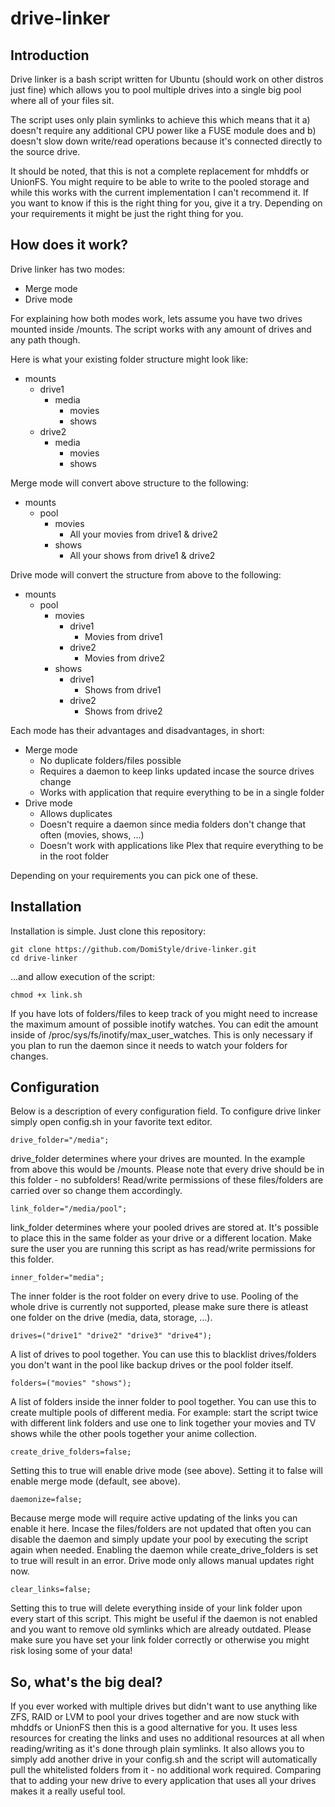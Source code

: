 # drive-linker
## Introduction
Drive linker is a bash script written for Ubuntu (should work on other distros just fine) which allows you to pool multiple drives into a single big pool where all of your files sit.

The script uses only plain symlinks to achieve this which means that it a) doesn't require any additional CPU power like a FUSE module does and b) doesn't slow down write/read operations because it's connected directly to the source drive.

It should be noted, that this is not a complete replacement for mhddfs or UnionFS. You might require to be able to write to the pooled storage and while this works with the current implementation I can't recommend it.
If you want to know if this is the right thing for you, give it a try. Depending on your requirements it might be just the right thing for you.

## How does it work?
Drive linker has two modes:
* Merge mode
* Drive mode

For explaining how both modes work, lets assume you have two drives mounted inside /mounts. The script works with any amount of drives and any path though.

Here is what your existing folder structure might look like:
* mounts
  * drive1
    * media
      * movies
      * shows
  * drive2
    * media
      * movies
      * shows

Merge mode will convert above structure to the following:
* mounts
  * pool
    * movies
      * All your movies from drive1 & drive2
    * shows
      * All your shows from drive1 & drive2

Drive mode will convert the structure from above to the following:
* mounts
  * pool
    * movies
      * drive1
        * Movies from drive1
      * drive2
        * Movies from drive2
    * shows
      * drive1
        * Shows from drive1
      * drive2
        * Shows from drive2

Each mode has their advantages and disadvantages, in short:
* Merge mode
  * No duplicate folders/files possible
  * Requires a daemon to keep links updated incase the source drives change
  * Works with application that require everything to be in a single folder
* Drive mode
  * Allows duplicates
  * Doesn't require a daemon since media folders don't change that often (movies, shows, ...)
  * Doesn't work with applications like Plex that require everything to be in the root folder

Depending on your requirements you can pick one of these.

## Installation

Installation is simple. Just clone this repository:
```
git clone https://github.com/DomiStyle/drive-linker.git
cd drive-linker
```
...and allow execution of the script:
```
chmod +x link.sh
```
If you have lots of folders/files to keep track of you might need to increase the maximum amount of possible inotify watches. You can edit the amount inside of /proc/sys/fs/inotify/max_user_watches. This is only necessary if you plan to run the daemon since it needs to watch your folders for changes.

## Configuration

Below is a description of every configuration field. To configure drive linker simply open config.sh in your favorite text editor.

```
drive_folder="/media";
```
drive_folder determines where your drives are mounted. In the example from above this would be /mounts.
Please note that every drive should be in this folder - no subfolders!
Read/write permissions of these files/folders are carried over so change them accordingly.

```
link_folder="/media/pool";
```
link_folder determines where your pooled drives are stored at. It's possible to place this in the same folder as your drive or a different location.
Make sure the user you are running this script as has read/write permissions for this folder.

```
inner_folder="media";
```
The inner folder is the root folder on every drive to use. Pooling of the whole drive is currently not supported, please make sure there is atleast one folder on the drive (media, data, storage, ...).

```
drives=("drive1" "drive2" "drive3" "drive4");
```
A list of drives to pool together. You can use this to blacklist drives/folders you don't want in the pool like backup drives or the pool folder itself.

```
folders=("movies" "shows");
```
A list of folders inside the inner folder to pool together. You can use this to create multiple pools of different media.
For example: start the script twice with different link folders and use one to link together your movies and TV shows while the other pools together your anime collection.

```
create_drive_folders=false;
```
Setting this to true will enable drive mode (see above). Setting it to false will enable merge mode (default, see above).

```
daemonize=false;
```
Because merge mode will require active updating of the links you can enable it here. Incase the files/folders are not updated that often you can disable the daemon and simply update your pool by executing the script again when needed.
Enabling the daemon while create_drive_folders is set to true will result in an error. Drive mode only allows manual updates right now.

```
clear_links=false;
```
Setting this to true will delete everything inside of your link folder upon every start of this script.
This might be useful if the daemon is not enabled and you want to remove old symlinks which are already outdated.
Please make sure you have set your link folder correctly or otherwise you might risk losing some of your data!

## So, what's the big deal?
If you ever worked with multiple drives but didn't want to use anything like ZFS, RAID or LVM to pool your drives together and are now stuck with mhddfs or UnionFS then this is a good alternative for you.
It uses less resources for creating the links and uses no additional resources at all when reading/writing as it's done through plain symlinks.
It also allows you to simply add another drive in your config.sh and the script will automatically pull the whitelisted folders from it - no additional work required. Comparing that to adding your new drive to every application that uses all your drives makes it a really useful tool.
